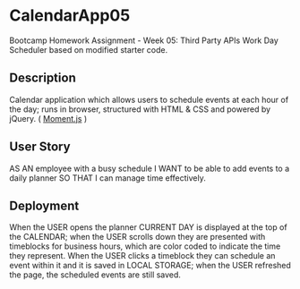 # CalendarApp05

Bootcamp Homework Assignment - Week 05: Third Party APIs
Work Day Scheduler based on modified starter code.

## Description

Calendar application which allows users to schedule events at each hour of the day; runs in browser, structured with HTML & CSS and powered by jQuery.
( [Moment.js](https://momentjs.com/) )

## User Story

AS AN employee with a busy schedule
I WANT to be able to add events to a daily planner
SO THAT I can manage time effectively.

## Deployment

When the USER opens the planner CURRENT DAY is displayed at the top of the CALENDAR; when the USER scrolls down they are presented with timeblocks for business hours, which are color coded to indicate the time they represent.
When the USER clicks a timeblock they can schedule an event within it and it is saved in LOCAL STORAGE; when the USER refreshed the page, the scheduled events are still saved.
